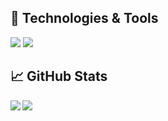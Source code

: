## 🔧 Technologies & Tools
![](https://img.shields.io/badge/<Code>-<Ruby>-informational?style=flat&logo=#CC0000&logoColor=white&color=2bbc8a)
![](https://img.shields.io/badge/<Code>-<Python>-informational?style=flat&logo=#3776AB&logoColor=white&color=2bbc8a)



## &#x1f4c8; GitHub Stats
<a href="https://github.com/reid-andrew/github-readme-stats">
  <img align="left" src="https://github-readme-stats.vercel.app/api?username=reid-andrew&count_private=true&show_icons=true&theme=onedark&hide=stars" />
</a>
<a href="https://github.com/reid-andrew/github-readme-stats">
  <img align="left" src="https://github-readme-stats.vercel.app/api/top-langs/?username=reid-andrew&show_icons=true&theme=onedark&hide=CoffeeScript" />
</a>
